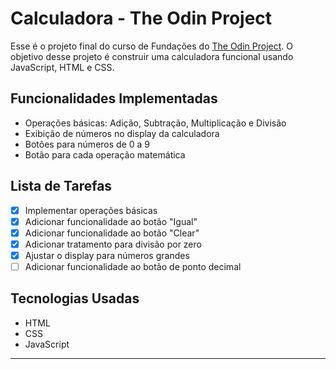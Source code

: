 # Calculadora - The Odin Project

Esse é o projeto final do curso de Fundações do [The Odin Project](https://www.theodinproject.com/). O objetivo desse projeto é construir uma calculadora funcional usando JavaScript, HTML e CSS. 

## Funcionalidades Implementadas

- Operações básicas: Adição, Subtração, Multiplicação e Divisão
- Exibição de números no display da calculadora
- Botões para números de 0 a 9
- Botão para cada operação matemática

## Lista de Tarefas

- [x] Implementar operações básicas
- [x] Adicionar funcionalidade ao botão "Igual"
- [x] Adicionar funcionalidade ao botão "Clear"
- [x] Adicionar tratamento para divisão por zero
- [x] Ajustar o display para números grandes
- [ ] Adicionar funcionalidade ao botão de ponto decimal

## Tecnologias Usadas

- HTML
- CSS
- JavaScript

---

